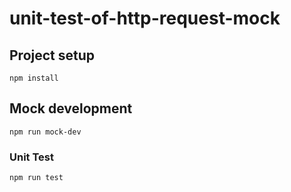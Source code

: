 # unit-test-of-http-request-mock

## Project setup

```
npm install
```

## Mock development

```
npm run mock-dev
```

### Unit Test

```
npm run test
```
